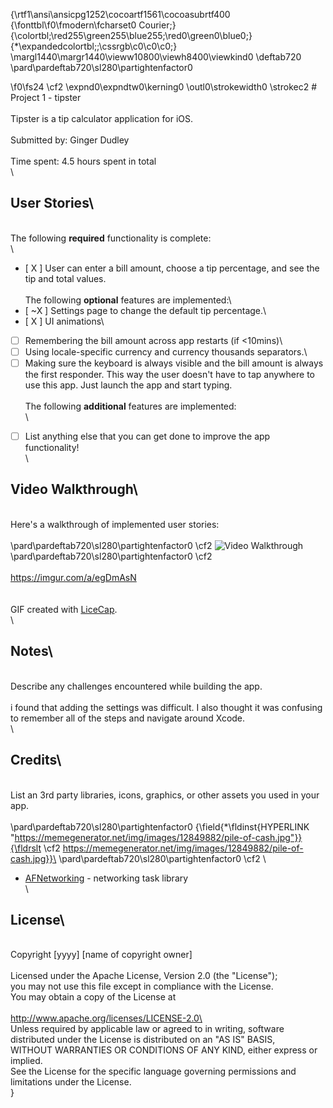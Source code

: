 {\rtf1\ansi\ansicpg1252\cocoartf1561\cocoasubrtf400
{\fonttbl\f0\fmodern\fcharset0 Courier;}
{\colortbl;\red255\green255\blue255;\red0\green0\blue0;}
{\*\expandedcolortbl;;\cssrgb\c0\c0\c0;}
\margl1440\margr1440\vieww10800\viewh8400\viewkind0
\deftab720
\pard\pardeftab720\sl280\partightenfactor0

\f0\fs24 \cf2 \expnd0\expndtw0\kerning0
\outl0\strokewidth0 \strokec2 # Project 1 - tipster\
\
Tipster is a tip calculator application for iOS.\
\
Submitted by: Ginger Dudley\
\
Time spent: 4.5 hours spent in total\
\
## User Stories\
\
The following **required** functionality is complete:\
\
* [ X ] User can enter a bill amount, choose a tip percentage, and see the tip and total values.\
\
The following **optional** features are implemented:\
* [ ~X ] Settings page to change the default tip percentage.\
* [ X ] UI animations\
* [ ] Remembering the bill amount across app restarts (if <10mins)\
* [ ] Using locale-specific currency and currency thousands separators.\
* [ ] Making sure the keyboard is always visible and the bill amount is always the first responder. This way the user doesn't have to tap anywhere to use this app. Just launch the app and start typing.\
\
The following **additional** features are implemented:\
\
- [ ] List anything else that you can get done to improve the app functionality!\
\
## Video Walkthrough\
\
Here's a walkthrough of implemented user stories:\
\
\pard\pardeftab720\sl280\partightenfactor0
\cf2 <img src='http://i.imgur.com\cf2 \outl0\strokewidth0 /a/egDmAsN.gif\cf2 \outl0\strokewidth0 \strokec2 ' title='Tipster' width='' alt='Video Walkthrough' />\
\pard\pardeftab720\sl280\partightenfactor0
\cf2 \
\
https://imgur.com/a/egDmAsN \
\
\
GIF created with [LiceCap](http://www.cockos.com/licecap/).\
\
## Notes\
\
Describe any challenges encountered while building the app.\
\
i found that adding the settings was difficult. I also thought it was confusing to remember all of the steps and navigate around Xcode.\
\
## Credits\
\
List an 3rd party libraries, icons, graphics, or other assets you used in your app.\
\
\pard\pardeftab720\sl280\partightenfactor0
{\field{\*\fldinst{HYPERLINK "https://memegenerator.net/img/images/12849882/pile-of-cash.jpg"}}{\fldrslt \cf2 https://memegenerator.net/img/images/12849882/pile-of-cash.jpg}}\
\pard\pardeftab720\sl280\partightenfactor0
\cf2 \
- [AFNetworking](https://github.com/AFNetworking/AFNetworking) - networking task library\
\
## License\
\
    Copyright [yyyy] [name of copyright owner]\
\
    Licensed under the Apache License, Version 2.0 (the "License");\
    you may not use this file except in compliance with the License.\
    You may obtain a copy of the License at\
\
        http://www.apache.org/licenses/LICENSE-2.0\
\
    Unless required by applicable law or agreed to in writing, software\
    distributed under the License is distributed on an "AS IS" BASIS,\
    WITHOUT WARRANTIES OR CONDITIONS OF ANY KIND, either express or implied.\
    See the License for the specific language governing permissions and\
    limitations under the License.\
}